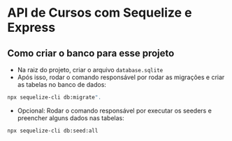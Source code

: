 # API de Cursos com Sequelize e Express

## Como criar o banco para esse projeto

- Na raiz do projeto, criar o arquivo `database.sqlite`
- Após isso, rodar o comando responsável por rodar as migrações e criar as tabelas no banco de dados:

```bash
npx sequelize-cli db:migrate".
```

- Opcional: Rodar o comando responsável por executar os seeders e preencher alguns dados nas tabelas:

```bash
npx sequelize-cli db:seed:all
```
